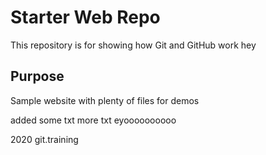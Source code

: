 # Starter Web Repo

This repository is for showing how Git and GitHub work
hey

## Purpose

Sample website with plenty of files for demos

added some txt
more txt eyoooooooooo

2020 git.training